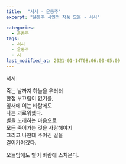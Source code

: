 ```yaml
---
title:  "서시 - 윤동주"
excerpt: "윤동주 시인의 작품 모음 - 서시"

categories:
  - 윤동주
tags:
  - 서시
  - 윤동주
  - 시
last_modified_at: 2021-01-14T08:06:00-05:00
---
```


서시

죽는 날까지 하늘을 우러러  
한점 부끄럼이 없기를,  
잎새에 이는 바람에도  
나는 괴로워했다.  
별을 노래하는 마음으로  
모든 죽어가는 것을 사랑해야지  
그리고 나한테 주어진 길을  
걸어가야겠다.  

오늘밤에도 별이 바람에 스치운다.
